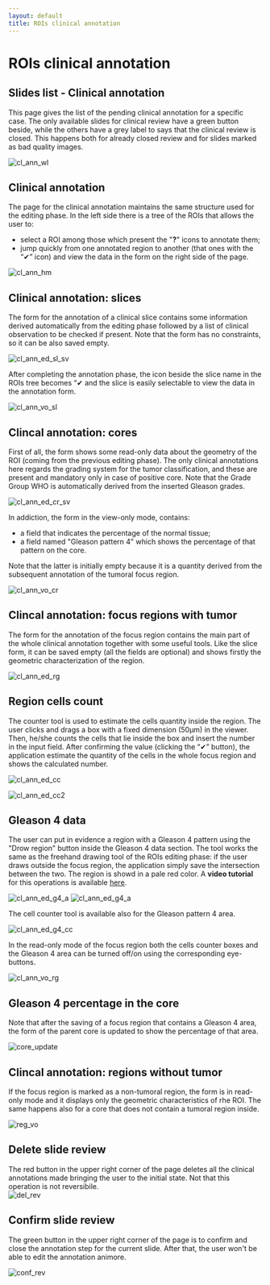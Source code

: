 ```yaml
---
layout: default
title: ROIs clinical annotation
---
```


# ROIs clinical annotation 

## Slides list - Clinical annotation
This page gives the list of the pending clinical annotation for a specific case. The only available slides for clinical review have a green button beside, while the others have a grey label to says that the clinical review is closed. This happens both for already closed review and for slides marked as bad quality images.

![cl_ann_wl](./img/30.clinical_annotation_worklist.png)

## Clinical annotation
The page for the clinical annotation maintains the same structure used for the editing phase. In the left side there is a tree of the ROIs that allows the user to:

* select a ROI among those which present the "**?**" icons to annotate them;
* jump quickly from one annotated region to another (that ones with the “✔” icon) and view the data in the form on the right side of the page. 

![cl_ann_hm](./img/31.clinical_annotation_home.png)

## Clinical annotation: slices
The form for the annotation of a clinical slice contains some information derived automatically from the editing phase followed by a list of clinical observation to be checked if present. Note that the form has no constraints, so it can be also saved empty. 

![cl_ann_ed_sl_sv](./img/33.cl_ann_edit_slice_save.png)

After completing the annotation phase, the icon beside the slice name in the ROIs tree becomes “✔ and the slice is easily selectable to view the data in the annotation form.

![cl_ann_vo_sl](./img/34.cl_ann_viewonly_slice.png)


## Clincal annotation: cores
First of all, the form shows some read-only data about the geometry of the ROI (coming from the previous editing phase). The only clinical annotations here regards the  grading system for the tumor classification, and these are present and mandatory only in case of positive core. Note that the Grade Group WHO is automatically derived from the inserted Gleason grades.

![cl_ann_ed_cr_sv](./img/36.cl_ann_edit_core_save.png)

In addiction, the form in the view-only mode, contains:

* a field that indicates the percentage of the normal tissue;
* a field named "Gleason pattern 4" which shows the percentage of that pattern on the core. 

Note that the latter is initially empty because it is a quantity derived from the subsequent annotation of the tumoral focus region.  

![cl_ann_vo_cr](./img/37.cl_ann_viewonly_core.png)

## Clincal annotation: focus regions with tumor
The form for the annotation of the focus region contains the main part of the whole clinical annotation together with some useful tools. Like the slice form, it can be saved empty (all the fields are optional) and shows firstly the geometric characterization of the region. 

![cl_ann_ed_rg](./img/38.cl_ann_edit_region.png)

## Region cells count
The counter tool is used to estimate the cells quantity inside the region. The user clicks and drags a box with a fixed dimension (50µm) in the viewer. Then, he/she counts the cells that lie inside the box and insert the number in the input field. After confirming the value (clicking the  “✔” button), the application estimate the quantity of the cells in the whole focus region and shows the calculated number.  

![cl_ann_ed_cc](./img/39.cl_ann_edit_cell_count.png)

![cl_ann_ed_cc2](./img/40.cl_ann_edit_cell_count_2.png)

## Gleason 4 data
The user can put in evidence a region with a Gleason 4 pattern using the "Drow region" button inside the Gleason 4 data section. The tool works the same as the freehand drawing tool of the ROIs editing phase: if the user draws outside the focus region, the application simply save the intersection between the two. The region is showd in a pale red color. A **video tutorial** for this operations is available [here](./video_page.html).

![cl_ann_ed_g4_a](./img/42.cl_ann_edit_gleason4_area_1.png)
![cl_ann_ed_g4_a](./img/42.cl_ann_edit_gleason4_area_2.png)

The cell counter tool is available also for the Gleason pattern 4 area.

![cl_ann_ed_g4_cc](./img/43.cl_ann_edit_gleason4_count.png)

In the read-only mode of the focus region both the cells counter boxes and the Gleason 4 area can be turned off/on using the corresponding eye-buttons.

![cl_ann_vo_rg](./img/44.cl_ann_view_only_region.png)

## Gleason 4 percentage in the core
Note that after the saving of a focus region that contains a Gleason 4 area, the form of the parent core is updated to show the percentage of that area.

![core_update](./img/45.2.core_vo_update.png)

## Clincal annotation: regions without tumor
If the focus region is marked as a non-tumoral region, the form is in read-only mode and it displays only the geometric characteristics of rhe ROI. The same happens also for a core that does not contain a tumoral region inside.

![reg_vo](./img/46.focus_reg_viewonly.png)

## Delete slide review
The red button in the upper right corner of the page deletes all the clinical annotations made bringing the user to the initial state. Not that this operation is not reversibile.  
![del_rev](./img/47.delete_slide_rev.png)

## Confirm slide review
The green button in the upper right corner of the page is to confirm and close the annotation step for the current slide. After that, the user won't be able to edit the annotation animore.

![conf_rev](./img/48.confirm_slide_rev.png)
